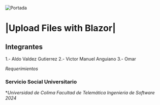 ![Portada](https://www.pragimtech.com/wp-content/uploads/2020/03/blazor-tutorial-for-beginners.png)
 # |Upload Files with Blazor|

 ## Integrantes
 
 1.- Aldo Valdez Gutierrez
 2.- Victor Manuel Anguiano
 3.- Omar

*Requerimientos*



### Servicio Social Universitario ###
**Universidad de Colima*
*Facultad de Telemática*
*Ingenieria de Software*
*2024*
